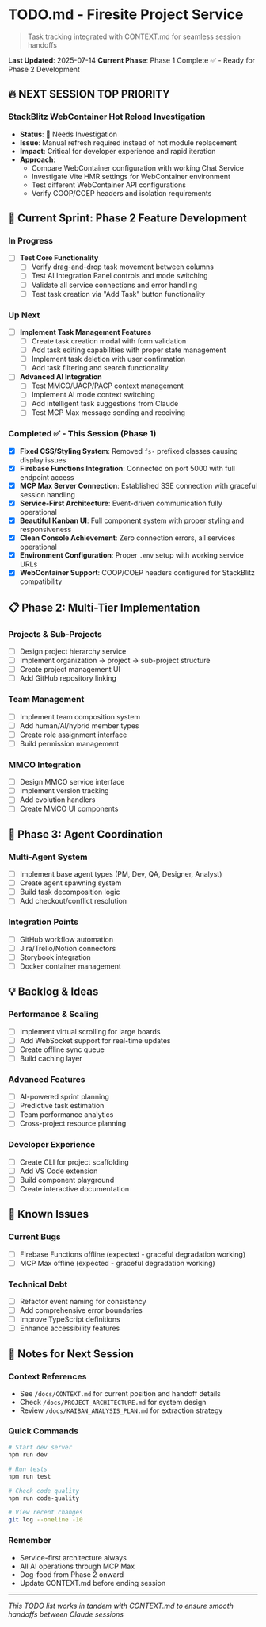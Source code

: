 # TODO.md - Firesite Project Service

> Task tracking integrated with CONTEXT.md for seamless session handoffs

**Last Updated**: 2025-07-14
**Current Phase**: Phase 1 Complete ✅ - Ready for Phase 2 Development

## 🔥 NEXT SESSION TOP PRIORITY

### **StackBlitz WebContainer Hot Reload Investigation**
- **Status**: 🔴 Needs Investigation  
- **Issue**: Manual refresh required instead of hot module replacement
- **Impact**: Critical for developer experience and rapid iteration
- **Approach**: 
  - Compare WebContainer configuration with working Chat Service
  - Investigate Vite HMR settings for WebContainer environment
  - Test different WebContainer API configurations
  - Verify COOP/COEP headers and isolation requirements

## 🎯 Current Sprint: Phase 2 Feature Development

### In Progress
- [ ] **Test Core Functionality**
  - [ ] Verify drag-and-drop task movement between columns
  - [ ] Test AI Integration Panel controls and mode switching  
  - [ ] Validate all service connections and error handling
  - [ ] Test task creation via "Add Task" button functionality

### Up Next  
- [ ] **Implement Task Management Features**
  - [ ] Create task creation modal with form validation
  - [ ] Add task editing capabilities with proper state management
  - [ ] Implement task deletion with user confirmation
  - [ ] Add task filtering and search functionality

- [ ] **Advanced AI Integration**
  - [ ] Test MMCO/UACP/PACP context management
  - [ ] Implement AI mode context switching
  - [ ] Add intelligent task suggestions from Claude
  - [ ] Test MCP Max message sending and receiving

### Completed ✅ - This Session (Phase 1)
- [x] **Fixed CSS/Styling System**: Removed `fs-` prefixed classes causing display issues
- [x] **Firebase Functions Integration**: Connected on port 5000 with full endpoint access
- [x] **MCP Max Server Connection**: Established SSE connection with graceful session handling
- [x] **Service-First Architecture**: Event-driven communication fully operational
- [x] **Beautiful Kanban UI**: Full component system with proper styling and responsiveness
- [x] **Clean Console Achievement**: Zero connection errors, all services operational
- [x] **Environment Configuration**: Proper `.env` setup with working service URLs
- [x] **WebContainer Support**: COOP/COEP headers configured for StackBlitz compatibility

## 📋 Phase 2: Multi-Tier Implementation

### Projects & Sub-Projects
- [ ] Design project hierarchy service
- [ ] Implement organization → project → sub-project structure
- [ ] Create project management UI
- [ ] Add GitHub repository linking

### Team Management
- [ ] Implement team composition system
- [ ] Add human/AI/hybrid member types
- [ ] Create role assignment interface
- [ ] Build permission management

### MMCO Integration
- [ ] Design MMCO service interface
- [ ] Implement version tracking
- [ ] Add evolution handlers
- [ ] Create MMCO UI components

## 🚀 Phase 3: Agent Coordination

### Multi-Agent System
- [ ] Implement base agent types (PM, Dev, QA, Designer, Analyst)
- [ ] Create agent spawning system
- [ ] Build task decomposition logic
- [ ] Add checkout/conflict resolution

### Integration Points
- [ ] GitHub workflow automation
- [ ] Jira/Trello/Notion connectors
- [ ] Storybook integration
- [ ] Docker container management

## 💡 Backlog & Ideas

### Performance & Scaling
- [ ] Implement virtual scrolling for large boards
- [ ] Add WebSocket support for real-time updates
- [ ] Create offline sync queue
- [ ] Build caching layer

### Advanced Features
- [ ] AI-powered sprint planning
- [ ] Predictive task estimation
- [ ] Team performance analytics
- [ ] Cross-project resource planning

### Developer Experience
- [ ] Create CLI for project scaffolding
- [ ] Add VS Code extension
- [ ] Build component playground
- [ ] Create interactive documentation

## 🐛 Known Issues

### Current Bugs
- [ ] Firebase Functions offline (expected - graceful degradation working)
- [ ] MCP Max offline (expected - graceful degradation working)

### Technical Debt
- [ ] Refactor event naming for consistency
- [ ] Add comprehensive error boundaries
- [ ] Improve TypeScript definitions
- [ ] Enhance accessibility features

## 📝 Notes for Next Session

### Context References
- See `/docs/CONTEXT.md` for current position and handoff details
- Check `/docs/PROJECT_ARCHITECTURE.md` for system design
- Review `/docs/KAIBAN_ANALYSIS_PLAN.md` for extraction strategy

### Quick Commands
```bash
# Start dev server
npm run dev

# Run tests
npm run test

# Check code quality
npm run code-quality

# View recent changes
git log --oneline -10
```

### Remember
- Service-first architecture always
- All AI operations through MCP Max
- Dog-food from Phase 2 onward
- Update CONTEXT.md before ending session

---

*This TODO list works in tandem with CONTEXT.md to ensure smooth handoffs between Claude sessions*